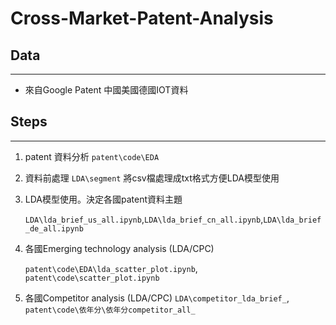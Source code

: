 # Cross-Market-Patent-Analysis

## Data

---

- 來自Google Patent 中國美國德國IOT資料

## Steps

---

1. patent 資料分析 `patent\code\EDA`
2. 資料前處理 `LDA\segment` 將csv檔處理成txt格式方便LDA模型使用
3. LDA模型使用。決定各國patent資料主題
    
    `LDA\lda_brief_us_all.ipynb`,`LDA\lda_brief_cn_all.ipynb`,`LDA\lda_brief_de_all.ipynb`
    
4. 各國Emerging technology analysis (LDA/CPC) 
    
    `patent\code\EDA\lda_scatter_plot.ipynb`, `patent\code\scatter_plot.ipynb`
    
5. 各國Competitor analysis (LDA/CPC) `LDA\competitor_lda_brief_`, `patent\code\依年分\依年分competitor_all_`
